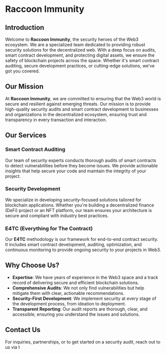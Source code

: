 # Raccoon Immunity

## Introduction
Welcome to **Raccoon Immunity**, the security heroes of the Web3 ecosystem. We are a specialized team dedicated to providing robust security solutions for the decentralized web. With a deep focus on audits, smart contract development, and protecting digital assets, we ensure the safety of blockchain projects across the space. Whether it's smart contract auditing, secure development practices, or cutting-edge solutions, we’ve got you covered.

## Our Mission
At **Raccoon Immunity**, we are committed to ensuring that the Web3 world is secure and resilient against emerging threats. Our mission is to provide high-quality security audits and smart contract development to businesses and organizations in the decentralized ecosystem, ensuring trust and transparency in every transaction and interaction.

## Our Services

### Smart Contract Auditing
Our team of security experts conducts thorough audits of smart contracts to detect vulnerabilities before they become issues. We provide actionable insights that help secure your code and maintain the integrity of your project.

### Security Development
We specialize in developing security-focused solutions tailored for blockchain applications. Whether you're building a decentralized finance (DeFi) project or an NFT platform, our team ensures your architecture is secure and compliant with industry best practices.

### E4TC (Everything for The Contract)
Our **E4TC** methodology is our framework for end-to-end contract security. It includes smart contract development, auditing, optimization, and continuous monitoring to provide ongoing security to your projects in Web3.

## Why Choose Us?
- **Expertise**: We have years of experience in the Web3 space and a track record of delivering secure and efficient blockchain solutions.
- **Comprehensive Audits**: We not only find vulnerabilities but help mitigate them with clear, actionable recommendations.
- **Security-First Development**: We implement security at every stage of the development process, from ideation to deployment.
- **Transparent Reporting**: Our audit reports are thorough, clear, and accessible, ensuring you understand the issues and solutions.

## Contact Us
For inquiries, partnerships, or to get started on a security audit, reach out to us via t

